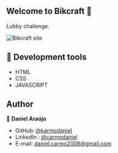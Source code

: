 ## Welcome to Bikcraft 👋
Lubby challenge.

<img alt="Bikcraft site" src="./react_github/src/assets/img_app.png">

</br>

## 🚀 Development tools 

- HTML
- CSS
- JAVASCRIPT

 ## Author

👤 **Daniel Araújo**

- GitHub: [@karmodaniel](https://github.com/karmodaniel)
- LinkedIn : [@carmodaniel](https://www.linkedin.com/in/carmodaniel/)
- E-mail: daniel.carmo2008@gmail.com

